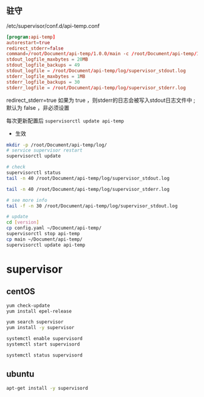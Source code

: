 ## 驻守

/etc/supervisor/conf.d/api-temp.conf

```conf
[program:api-temp]
autorestart=true
redirect_stderr=false
command=/root/Document/api-temp/1.0.0/main -c /root/Document/api-temp/1.0.0/config.yaml
stdout_logfile_maxbytes = 20MB
stdout_logfile_backups = 49
stdout_logfile = /root/Document/api-temp/log/supervisor_stdout.log
stderr_logfile_maxbytes = 1MB
stderr_logfile_backups = 30
stderr_logfile = /root/Document/api-temp/log/supervisor_stderr.log
```

redirect_stderr=true 如果为 true ，则stderr的日志会被写入stdout日志文件中 ; 默认为 false ，非必须设置

每次更新配置后 `supervisorctl update api-temp`

- 生效

```bash
mkdir -p /root/Document/api-temp/log/
# service supervisor restart
supervisorctl update

# check
supervisorctl status
tail -n 40 /root/Document/api-temp/log/supervisor_stdout.log

tail -n 40 /root/Document/api-temp/log/supervisor_stderr.log

# see more info
tail -f -n 30 /root/Document/api-temp/log/supervisor_stdout.log

# update
cd [version]
cp config.yaml ~/Document/api-temp/
supervisorctl stop api-temp
cp main ~/Document/api-temp/
supervisorctl update api-temp
```

# supervisor

## centOS

```bash
yum check-update
yum install epel-release

yum search supervisor
yum install -y supervisor

systemctl enable supervisord
systemctl start supervisord

systemctl status supervisord
```

## ubuntu

```bash
apt-get install -y supervisord
```